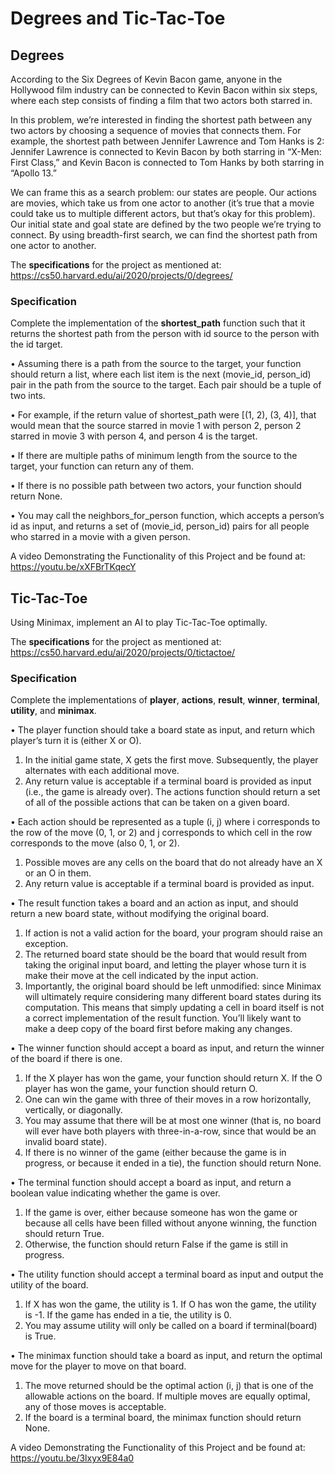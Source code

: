 # Degrees and Tic-Tac-Toe
## Degrees
According to the Six Degrees of Kevin Bacon game, anyone in the Hollywood film industry can be connected to Kevin Bacon within six steps, where each step consists of finding a film that two actors both starred in.

In this problem, we’re interested in finding the shortest path between any two actors by choosing a sequence of movies that connects them. For example, the shortest path between Jennifer Lawrence and Tom Hanks is 2: Jennifer Lawrence is connected to Kevin Bacon by both starring in “X-Men: First Class,” and Kevin Bacon is connected to Tom Hanks by both starring in “Apollo 13.”

We can frame this as a search problem: our states are people. Our actions are movies, which take us from one actor to another (it’s true that a movie could take us to multiple different actors, but that’s okay for this problem). Our initial state and goal state are defined by the two people we’re trying to connect. By using breadth-first search, we can find the shortest path from one actor to another.


The **specifications** for the project as mentioned at: https://cs50.harvard.edu/ai/2020/projects/0/degrees/
### Specification
Complete the implementation of the **shortest_path** function such that it returns the shortest path from the person with id source to the person with the id target.

•	Assuming there is a path from the source to the target, your function should return a list, where each list item is the next (movie_id, person_id) pair in the path from the source to the target. Each pair should be a tuple of two ints.

•	For example, if the return value of shortest_path were [(1, 2), (3, 4)], that would mean that the source starred in movie 1 with person 2, person 2 starred in movie 3 with person 4, and person 4 is the target.

•	If there are multiple paths of minimum length from the source to the target, your function can return any of them.

•	If there is no possible path between two actors, your function should return None.

•	You may call the neighbors_for_person function, which accepts a person’s id as input, and returns a set of (movie_id, person_id) pairs for all people who starred in a movie with a given person.

A video Demonstrating the Functionality of this Project and be found at: https://youtu.be/xXFBrTKqecY

## Tic-Tac-Toe
Using Minimax, implement an AI to play Tic-Tac-Toe optimally.

The **specifications** for the project as mentioned at: https://cs50.harvard.edu/ai/2020/projects/0/tictactoe/
### Specification
Complete the implementations of **player**, **actions**, **result**, **winner**, **terminal**, **utility**, and **minimax**.

•	The player function should take a board state as input, and return which player’s turn it is (either X or O).
1. In the initial game state, X gets the first move. Subsequently, the player alternates with each additional move.
2. Any return value is acceptable if a terminal board is provided as input (i.e., the game is already over).
The actions function should return a set of all of the possible actions that can be taken on a given board.

•	Each action should be represented as a tuple (i, j) where i corresponds to the row of the move (0, 1, or 2) and j corresponds to which cell in the row corresponds to the move (also 0, 1, or 2).
1. Possible moves are any cells on the board that do not already have an X or an O in them.
2. Any return value is acceptable if a terminal board is provided as input.

•	The result function takes a board and an action as input, and should return a new board state, without modifying the original board.
1. If action is not a valid action for the board, your program should raise an exception.
2. The returned board state should be the board that would result from taking the original input board, and letting the player whose turn it is make their move at the cell indicated by the input action.
3. Importantly, the original board should be left unmodified: since Minimax will ultimately require considering many different board states during its computation. This means that simply updating a cell in board itself is not a correct implementation of the result function. You’ll likely want to make a deep copy of the board first before making any changes.

•	The winner function should accept a board as input, and return the winner of the board if there is one.
1. If the X player has won the game, your function should return X. If the O player has won the game, your function should return O.
2. One can win the game with three of their moves in a row horizontally, vertically, or diagonally.
3. You may assume that there will be at most one winner (that is, no board will ever have both players with three-in-a-row, since that would be an invalid board state).
4. If there is no winner of the game (either because the game is in progress, or because it ended in a tie), the function should return None.

•	The terminal function should accept a board as input, and return a boolean value indicating whether the game is over.
1. If the game is over, either because someone has won the game or because all cells have been filled without anyone winning, the function should return True.
2. Otherwise, the function should return False if the game is still in progress.

•	The utility function should accept a terminal board as input and output the utility of the board.
1. If X has won the game, the utility is 1. If O has won the game, the utility is -1. If the game has ended in a tie, the utility is 0.
2. You may assume utility will only be called on a board if terminal(board) is True.

•	The minimax function should take a board as input, and return the optimal move for the player to move on that board.
1. The move returned should be the optimal action (i, j) that is one of the allowable actions on the board. If multiple moves are equally optimal, any of those moves is acceptable.
2. If the board is a terminal board, the minimax function should return None.

A video Demonstrating the Functionality of this Project and be found at: https://youtu.be/3lxyx9E84a0
